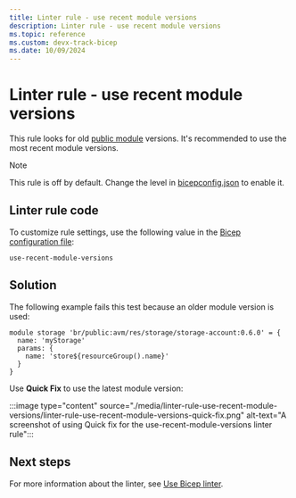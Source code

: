 ```yaml
---
title: Linter rule - use recent module versions
description: Linter rule - use recent module versions
ms.topic: reference
ms.custom: devx-track-bicep
ms.date: 10/09/2024
---
```


# Linter rule - use recent module versions

This rule looks for old [public module](./modules.md#public-module-registry) versions. It's recommended to use the most recent module versions.

> [!NOTE]
> This rule is off by default. Change the level in [bicepconfig.json](./bicep-config-linter.md) to enable it.

## Linter rule code

To customize rule settings, use the following value in the [Bicep configuration file](bicep-config-linter.md):

`use-recent-module-versions`

## Solution

The following example fails this test because an older module version is used:

```bicep
module storage 'br/public:avm/res/storage/storage-account:0.6.0' = {
  name: 'myStorage'
  params: {
    name: 'store${resourceGroup().name}'
  }
}
```

Use **Quick Fix** to use the latest module version:

:::image type="content" source="./media/linter-rule-use-recent-module-versions/linter-rule-use-recent-module-versions-quick-fix.png" alt-text="A screenshot of using Quick fix for the use-recent-module-versions linter rule":::

## Next steps

For more information about the linter, see [Use Bicep linter](./linter.md).
